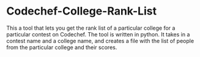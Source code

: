 Codechef-College-Rank-List
==========================

This a tool that lets you get the rank list of a particular college for a particular contest on Codechef. The tool is written in python. It takes in a contest name and a college name, and creates a file with the list of people from the particular college and their scores.
